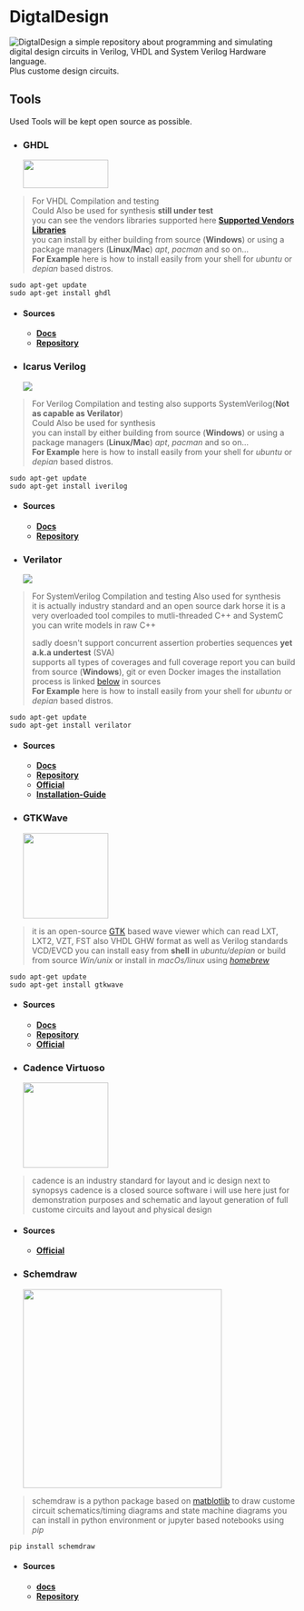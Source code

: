 # DigtalDesign
![DigtalDesign](chip.png)
a simple repository about programming and simulating digital design circuits in Verilog, VHDL and System Verilog Hardware language.   
Plus custome design circuits.
## Tools
Used Tools will be kept open source as possible.
- <h3 id="ghdl">GHDL</h3>
  
 
  <img src="https://ghdl.github.io/ghdl/_static/logo.png" width="150" height="50" />
>For VHDL Compilation and testing  
>Could Also be used for synthesis **still under test**  
>you can see the vendors libraries supported here 
[**Supported Vendors Libraries**](https://ghdl.github.io/ghdl/getting.html#supported-vendors-libraries)   
>you can install by either building from source (**Windows**) or using a package managers (**Linux/Mac**) *apt*, *pacman* and so on...   
>**For Example** here is how to install easily from your shell for *ubuntu* or *depian* based distros.   
```shell
sudo apt-get update  
sudo apt-get install ghdl
```   
  - #### Sources
    - [**Docs**](https://ghdl.github.io/ghdl/)
    - [**Repository**](https://github.com/ghdl/ghdl)

- ### Icarus Verilog
    ![](https://bleyer.org/icarus/icarus-big.gif)
>For Verilog Compilation and testing also supports SystemVerilog(**Not as capable as Verilator**)  
>Could Also be used for synthesis  
>you can install by either building from source (**Windows**) or using a package managers (**Linux/Mac**) *apt*, *pacman* and so on...   
>**For Example** here is how to install easily from your shell for *ubuntu* or *depian* based distros.   
```shell
sudo apt-get update  
sudo apt-get install iverilog
```
  - #### Sources
    - [**Docs**](https://steveicarus.github.io/iverilog/usage/installation.html)
    - [**Repository**](https://github.com/steveicarus/iverilog)


- ### Verilator
    ![](https://verilator.org/guide/latest/_static/verilator_192_150_min.png)
>For SystemVerilog Compilation and testing
>Also used for synthesis  
>it is actually industry standard and an open source dark horse it is a very overloaded tool
>compiles to mutli-threaded C++ and SystemC you can write models in raw C++
>
>sadly doesn't support concurrent assertion proberties sequences **yet a.k.a undertest** (SVA)    
>supports all types of coverages and full coverage report 
>you can build from source (**Windows**), git or even Docker images the installation process is linked [below](#src) in sources   
>**For Example** here is how to install easily from your shell for *ubuntu* or *depian* based distros.   
```shell
sudo apt-get update  
sudo apt-get install verilator
```
  - <h4 id="src">Sources</h4>    
  
    - [**Docs**](https://veripool.org/verilator/documentation/)
    - [**Repository**](https://github.com/verilator)
    - [**Official**](https://www.veripool.org/verilator/)
    - [**Installation-Guide**](https://verilator.org/guide/latest/install.html)
   
- ### GTKWave

    <img src="https://user-images.githubusercontent.com/17973728/41562916-6c320ae4-7324-11e8-9ac9-57d4aef94a4c.png" width="150" height="150" />
>it is an open-source [GTK](https://www.gtk.org) based wave viewer which can read
>  LXT, LXT2, VZT, FST also VHDL GHW format as well as Verilog standards VCD/EVCD
>you can install easy from **shell** in *ubuntu/depian* or build from source *Win/unix* or install in *macOs/linux* using [*homebrew*](https://brew.sh)
```shell
sudo apt-get update  
sudo apt-get install gtkwave
```
  - <h4 id="src">Sources</h4>    
  
    - [**Docs**](https://gtkwave.sourceforge.net/gtkwave.pdf)
    - [**Repository**](https://github.com/gtkwave/gtkwave/)
    - [**Official**](https://www.veripool.org/verilator/)

- ### Cadence Virtuoso

    <img src="https://pbs.twimg.com/profile_images/1412202716189892612/mMd5Ki6d_400x400.jpg" width="150" height="150" />
>cadence is an industry standard for layout and ic design next to synopsys
>cadence is a closed source software i will use here just for demonstration purposes and schematic and layout generation of full custome circuits and layout and physical design




  - <h4 id="src">Sources</h4>
  
    - [**Official**](https://www.cadence.com/en_US/home.html)
   

- ### Schemdraw

    <img src="https://schemdraw.readthedocs.io/en/stable/_images/styles_2_0.svg" width="350" height="350" />
>schemdraw is a python package based on [matblotlib](https://matplotlib.org) to draw custome circuit schematics/timing diagrams and state machine diagrams
>you can install in python environment or jupyter based notebooks using *pip*
```shell
pip install schemdraw
```


  - <h4 id="src">Sources</h4>
  
    - [**docs**](https://schemdraw.readthedocs.io/)
    - [**Repository**](https://github.com/cdelker/schemdraw)
